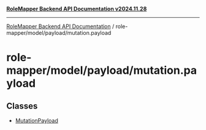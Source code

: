 [**RoleMapper Backend API Documentation v2024.11.28**](../../../../README.md)

***

[RoleMapper Backend API Documentation](../../../../modules.md) / role-mapper/model/payload/mutation.payload

# role-mapper/model/payload/mutation.payload

## Classes

- [MutationPayload](classes/MutationPayload.md)
